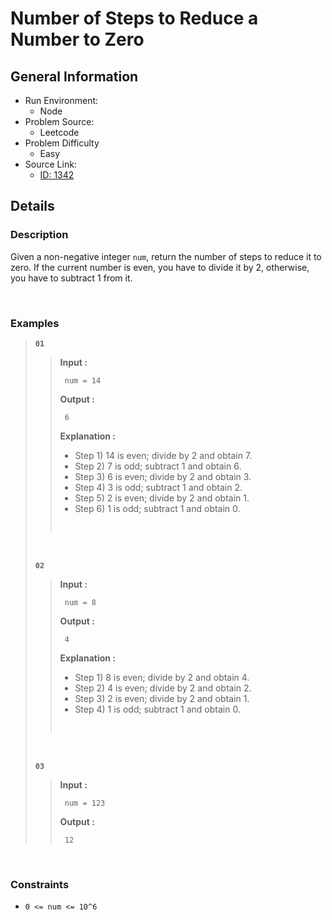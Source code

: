 # Number of Steps to Reduce a Number to Zero

## General Information

- Run Environment:
  - Node
- Problem Source:
  - Leetcode
- Problem Difficulty
  - Easy
- Source Link:
  - [ID: 1342](https://leetcode.com/problems/number-of-steps-to-reduce-a-number-to-zero/)

## Details

### Description

Given a non-negative integer `num`, return the number of steps to reduce it to zero. If the current number is even, you have to divide it by 2, otherwise, you have to subtract 1 from it.

&nbsp;

### Examples

> **`01`**
>>**Input :**
>>
>>      num = 14
>>
>>**Output :**
>>
>>      6
>>
>>**Explanation :**
>>
>> - Step 1) 14 is even; divide by 2 and obtain 7.
>> - Step 2) 7 is odd; subtract 1 and obtain 6.
>> - Step 3) 6 is even; divide by 2 and obtain 3.
>> - Step 4) 3 is odd; subtract 1 and obtain 2.
>> - Step 5) 2 is even; divide by 2 and obtain 1.
>> - Step 6) 1 is odd; subtract 1 and obtain 0.
>>
>> &nbsp;
>>
> &nbsp;
>
> **`02`**
>>**Input :**
>>
>>      num = 8
>>
>>**Output :**
>>
>>      4
>>
>>**Explanation :**
>>
>> - Step 1) 8 is even; divide by 2 and obtain 4.
>> - Step 2) 4 is even; divide by 2 and obtain 2.
>> - Step 3) 2 is even; divide by 2 and obtain 1.
>> - Step 4) 1 is odd; subtract 1 and obtain 0.
>>
>> &nbsp;
>>
> &nbsp;
>
> **`03`**
>>**Input :**
>>
>>      num = 123
>>
>>**Output :**
>>
>>      12
>>

&nbsp;

### Constraints

- `0 <= num <= 10^6`

